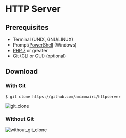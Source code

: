 # HTTP Server
## Prerequisites
- Terminal (UNIX, GNU/LINUX)
- Prompt/[PowerShell](https://msdn.microsoft.com/en-us/powershell/mt173057.aspx) (Windows)
- [PHP 7](http://php.net/downloads.php) or greater
- [Git](https://git-scm.com/download/) (CLI or GUI) (optional)
## Download
### With Git
```shell
$ git clone https://github.com/aminnairi/httpserver
```
![git_clone](https://j.gifs.com/P1Brw4.gif)
### Without Git
![without_git_clone](https://j.gifs.com/lOqDlM.gif)
